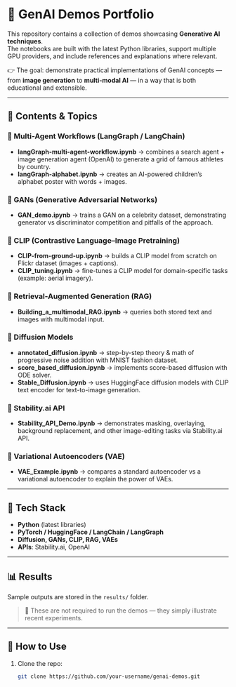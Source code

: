 # 🧠 GenAI Demos Portfolio

This repository contains a collection of demos showcasing **Generative AI techniques**.  
The notebooks are built with the latest Python libraries, support multiple GPU providers, and include references and explanations where relevant.  

👉 The goal: demonstrate practical implementations of GenAI concepts — from **image generation** to **multi-modal AI** — in a way that is both educational and extensible.  

---

## 📂 Contents & Topics

### 🔹 Multi-Agent Workflows (LangGraph / LangChain)
- **langGraph-multi-agent-workflow.ipynb** → combines a search agent + image generation agent (OpenAI) to generate a grid of famous athletes by country.  
- **langGraph-alphabet.ipynb** → creates an AI-powered children’s alphabet poster with words + images.  

### 🔹 GANs (Generative Adversarial Networks)
- **GAN_demo.ipynb** → trains a GAN on a celebrity dataset, demonstrating generator vs discriminator competition and pitfalls of the approach.  

### 🔹 CLIP (Contrastive Language–Image Pretraining)
- **CLIP-from-ground-up.ipynb** → builds a CLIP model from scratch on Flickr dataset (images + captions).  
- **CLIP_tuning.ipynb** → fine-tunes a CLIP model for domain-specific tasks (example: aerial imagery).  

### 🔹 Retrieval-Augmented Generation (RAG)
- **Building_a_multimodal_RAG.ipynb** → queries both stored text and images with multimodal input.  

### 🔹 Diffusion Models
- **annotated_diffusion.ipynb** → step-by-step theory & math of progressive noise addition with MNIST fashion dataset.  
- **score_based_diffusion.ipynb** → implements score-based diffusion with ODE solver.  
- **Stable_Diffusion.ipynb** → uses HuggingFace diffusion models with CLIP text encoder for text-to-image generation.  

### 🔹 Stability.ai API
- **Stability_API_Demo.ipynb** → demonstrates masking, overlaying, background replacement, and other image-editing tasks via Stability.ai API.  

### 🔹 Variational Autoencoders (VAE)
- **VAE_Example.ipynb** → compares a standard autoencoder vs a variational autoencoder to explain the power of VAEs.  

---

## 🚀 Tech Stack
- **Python** (latest libraries)  
- **PyTorch / HuggingFace / LangChain / LangGraph**  
- **Diffusion, GANs, CLIP, RAG, VAEs**  
- **APIs**: Stability.ai, OpenAI  

---

## 📊 Results
Sample outputs are stored in the `results/` folder.  
> 🔎 These are not required to run the demos — they simply illustrate recent experiments.

---

## 🧩 How to Use
1. Clone the repo:
   ```bash
   git clone https://github.com/your-username/genai-demos.git
